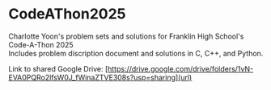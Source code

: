 # CodeAThon2025

Charlotte Yoon's problem sets and solutions for Franklin High School's Code-A-Thon 2025\
Includes problem discription document and solutions in C, C++, and Python.

Link to shared Google Drive: [https://drive.google.com/drive/folders/1vN-EVA0PQRo2lfsW0J_fWinaZTVE308s?usp=sharing](url)
